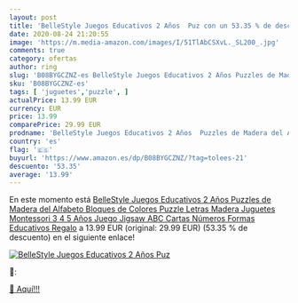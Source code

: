 ```yaml
---
layout: post
title: 'BelleStyle Juegos Educativos 2 Años  Puz con un 53.35 % de descuento'
date: 2020-08-24 21:20:55
image: 'https://m.media-amazon.com/images/I/51TlAbCSXvL._SL200_.jpg'
comments: true
category: ofertas
author: ring
slug: 'B08BYGCZNZ-es BelleStyle Juegos Educativos 2 Años Puzzles de Madera del...'
sku: 'B08BYGCZNZ-es'
tags: [ 'juguetes','puzzle', ]
actualPrice: 13.99 EUR
currency: EUR
price: 13.99
comparePrice: 29.99 EUR
prodname: 'BelleStyle Juegos Educativos 2 Años  Puzzles de Madera del Alfabeto  Bloques de Colores Puzzle Letras Madera Juguetes Montessori 3 4 5 Años  Juego Jigsaw ABC Cartas  Números  Formas  Educativos Regalo'
country: 'es'
flag: '🇪🇸'
buyurl: 'https://www.amazon.es/dp/B08BYGCZNZ/?tag=tolees-21'
descuento: '53.35'
average: '13.99'
---
```


En este momento está [BelleStyle Juegos Educativos 2 Años  Puzzles de Madera del Alfabeto  Bloques de Colores Puzzle Letras Madera Juguetes Montessori 3 4 5 Años  Juego Jigsaw ABC Cartas  Números  Formas  Educativos Regalo](https://www.amazon.es/dp/B08BYGCZNZ/?tag=tolees-21) a 13.99 EUR (original: 29.99 EUR) (53.35 %  de descuento) en el siguiente enlace!

[![BelleStyle Juegos Educativos 2 Años  Puz](https://m.media-amazon.com/images/I/51TlAbCSXvL._SL200_.jpg)](https://www.amazon.es/dp/B08BYGCZNZ/?tag=tolees-21)

🔎:


[🛒 Aquí!!!](https://www.amazon.es/dp/B08BYGCZNZ/?tag=tolees-21)

